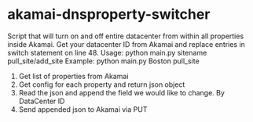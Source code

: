 # akamai-dnsproperty-switcher
Script that will turn on and off entire datacenter from within all properties inside Akamai.
Get your datacenter ID from Akamai and replace entries in switch statement on line 48.
Usage: python main.py sitename pull_site/add_site
Example: python main.py Boston pull_site
1. Get list of properties from Akamai
2. Get config for each property and return json object
3. Read the json and append the field we would like to change. By DataCenter ID
4. Send appended json to Akamai via PUT 
